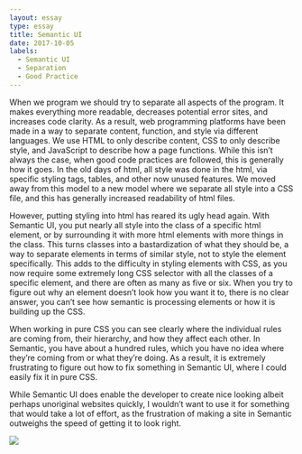 ```yaml
---
layout: essay
type: essay
title: Semantic UI
date: 2017-10-05
labels:
  - Semantic UI
  - Separation
  - Good Practice
---
```

 When we program we should try to separate all aspects of the program. It makes everything more readable, decreases potential error sites, and increases code clarity. As a result, web programming platforms have been made in a way to separate content, function, and style via different languages. We use HTML to only describe content, CSS to only describe style, and JavaScript to describe how a page functions.
While this isn’t always the case, when good code practices are followed, this is generally how it goes. In the old days of html, all style was done in the html, via specific styling tags, tables, and other now unused features. We moved away from this model to a new model where we separate all style into a CSS file, and this has generally increased readability of html files.


However, putting styling into html has reared its ugly head again. With Semantic UI, you put nearly all style into the class of a specific html element, or by surrounding it with more html elements with more things in the class. This turns classes into a bastardization of what they should be, a way to separate elements in terms of similar style, not to style the element specifically. This adds to the difficulty in styling elements with CSS, as you now require some extremely long CSS selector with all the classes of a specific element, and there are often as many as five or six. When you try to figure out why an element doesn’t look how you want it to, there is no clear answer, you can’t see how semantic is processing elements or how it is building up the CSS.


When working in pure CSS you can see clearly where the individual rules are coming from, their hierarchy, and how they affect each other. In Semantic, you have about a hundred rules, which you have no idea where they’re coming from or what they’re doing. As a result, it is extremely frustrating to figure out how to fix something in Semantic UI, where I could easily fix it in pure CSS.


While Semantic UI does enable the developer to create nice looking albeit perhaps unoriginal websites quickly, I wouldn’t want to use it for something that would take a lot of effort, as the frustration of making a site in Semantic outweighs the speed of getting it to look right.


<img class="ui image" src="https://www.smashingmagazine.com/wp-content/uploads/2013/10/class_stop_mini.jpg">
